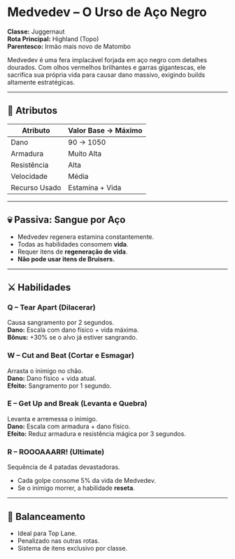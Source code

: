 
# Medvedev – O Urso de Aço Negro

**Classe:** Juggernaut  
**Rota Principal:** Highland (Topo)  
**Parentesco:** Irmão mais novo de Matombo  

Medvedev é uma fera implacável forjada em aço negro com detalhes dourados. Com olhos vermelhos brilhantes e garras gigantescas, ele sacrifica sua própria vida para causar dano massivo, exigindo builds altamente estratégicas.

---

## 🧬 Atributos

| Atributo         | Valor Base → Máximo |
|------------------|---------------------|
| Dano             | 90 → 1050           |
| Armadura         | Muito Alta          |
| Resistência      | Alta                |
| Velocidade       | Média               |
| Recurso Usado    | Estamina + Vida     |

---

## 💀 Passiva: Sangue por Aço

- Medvedev regenera estamina constantemente.
- Todas as habilidades consomem **vida**.
- Requer itens de **regeneração de vida**.
- **Não pode usar itens de Bruisers.**

---

## ⚔️ Habilidades

### Q – Tear Apart (Dilacerar)
Causa sangramento por 2 segundos.  
**Dano:** Escala com dano físico + vida máxima.  
**Bônus:** +30% se o alvo já estiver sangrando.

### W – Cut and Beat (Cortar e Esmagar)
Arrasta o inimigo no chão.  
**Dano:** Dano físico + vida atual.  
**Efeito:** Sangramento por 1 segundo.

### E – Get Up and Break (Levanta e Quebra)
Levanta e arremessa o inimigo.  
**Dano:** Escala com armadura + dano físico.  
**Efeito:** Reduz armadura e resistência mágica por 3 segundos.

### R – ROOOAAARR! (Ultimate)
Sequência de 4 patadas devastadoras.  
- Cada golpe consome 5% da vida de Medvedev.  
- Se o inimigo morrer, a habilidade **reseta**.

---

## 🎯 Balanceamento

- Ideal para Top Lane.
- Penalizado nas outras rotas.
- Sistema de itens exclusivo por classe.
